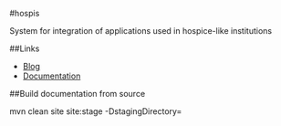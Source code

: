 #hospis

System for integration of applications used in hospice-like institutions

##Links

* [Blog](http://hospisdev.tumblr.com/)
* [Documentation](http://www.googledrive.com/host/0B1pxZj5GslL_fjlKZS1icHk4YzQxMXFIRExpazAxNlFvWmFNRklIT01nV0U3RXNMSzlXOXc/index.html)

##Build documentation from source

mvn clean site site:stage -DstagingDirectory=<output directory>